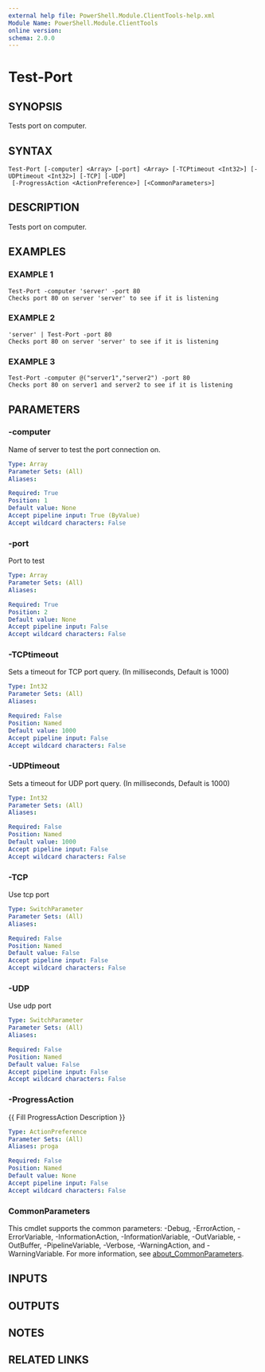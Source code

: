 ```yaml
---
external help file: PowerShell.Module.ClientTools-help.xml
Module Name: PowerShell.Module.ClientTools
online version:
schema: 2.0.0
---
```


# Test-Port

## SYNOPSIS
Tests port on computer.

## SYNTAX

```
Test-Port [-computer] <Array> [-port] <Array> [-TCPtimeout <Int32>] [-UDPtimeout <Int32>] [-TCP] [-UDP]
 [-ProgressAction <ActionPreference>] [<CommonParameters>]
```

## DESCRIPTION
Tests port on computer.

## EXAMPLES

### EXAMPLE 1
```
Test-Port -computer 'server' -port 80  
Checks port 80 on server 'server' to see if it is listening
```

### EXAMPLE 2
```
'server' | Test-Port -port 80  
Checks port 80 on server 'server' to see if it is listening
```

### EXAMPLE 3
```
Test-Port -computer @("server1","server2") -port 80  
Checks port 80 on server1 and server2 to see if it is listening
```

## PARAMETERS

### -computer
Name of server to test the port connection on.

```yaml
Type: Array
Parameter Sets: (All)
Aliases:

Required: True
Position: 1
Default value: None
Accept pipeline input: True (ByValue)
Accept wildcard characters: False
```

### -port
Port to test

```yaml
Type: Array
Parameter Sets: (All)
Aliases:

Required: True
Position: 2
Default value: None
Accept pipeline input: False
Accept wildcard characters: False
```

### -TCPtimeout
Sets a timeout for TCP port query.
(In milliseconds, Default is 1000)

```yaml
Type: Int32
Parameter Sets: (All)
Aliases:

Required: False
Position: Named
Default value: 1000
Accept pipeline input: False
Accept wildcard characters: False
```

### -UDPtimeout
Sets a timeout for UDP port query.
(In milliseconds, Default is 1000)

```yaml
Type: Int32
Parameter Sets: (All)
Aliases:

Required: False
Position: Named
Default value: 1000
Accept pipeline input: False
Accept wildcard characters: False
```

### -TCP
Use tcp port

```yaml
Type: SwitchParameter
Parameter Sets: (All)
Aliases:

Required: False
Position: Named
Default value: False
Accept pipeline input: False
Accept wildcard characters: False
```

### -UDP
Use udp port

```yaml
Type: SwitchParameter
Parameter Sets: (All)
Aliases:

Required: False
Position: Named
Default value: False
Accept pipeline input: False
Accept wildcard characters: False
```

### -ProgressAction
{{ Fill ProgressAction Description }}

```yaml
Type: ActionPreference
Parameter Sets: (All)
Aliases: proga

Required: False
Position: Named
Default value: None
Accept pipeline input: False
Accept wildcard characters: False
```

### CommonParameters
This cmdlet supports the common parameters: -Debug, -ErrorAction, -ErrorVariable, -InformationAction, -InformationVariable, -OutVariable, -OutBuffer, -PipelineVariable, -Verbose, -WarningAction, and -WarningVariable. For more information, see [about_CommonParameters](http://go.microsoft.com/fwlink/?LinkID=113216).

## INPUTS

## OUTPUTS

## NOTES

## RELATED LINKS
